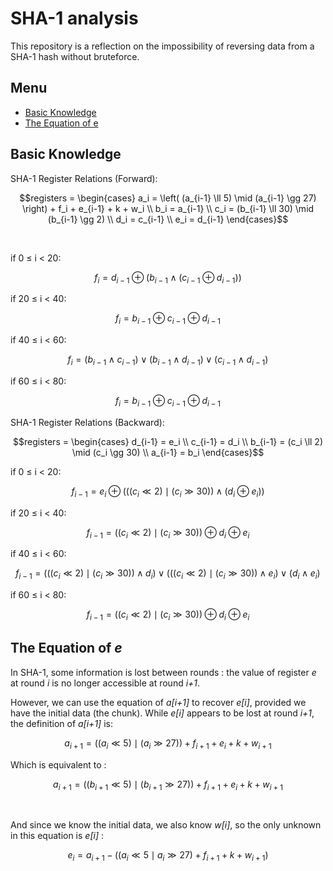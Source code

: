 # SHA-1 analysis

This repository is a reflection on the impossibility of reversing data from a SHA-1 hash without bruteforce.
## Menu
 - [Basic Knowledge](#basic-knowledge)
 - [The Equation of e](#the-equation-of-e)

## Basic Knowledge

SHA-1 Register Relations (Forward):
```math
registers = 
\begin{cases}
a_i = \left( (a_{i-1} \ll 5) \mid (a_{i-1} \gg 27) \right) + f_i + e_{i-1} + k + w_i \\
b_i = a_{i-1} \\
c_i = (b_{i-1} \ll 30) \mid (b_{i-1} \gg 2) \\
d_i = c_{i-1} \\
e_i = d_{i-1}
\end{cases}
```
<br>

if 0 ≤ i < 20:
```math
f_i = d_{i-1} \oplus \left( b_{i-1} \land (c_{i-1} \oplus d_{i-1}) \right)
```

if 20 ≤ i < 40:
```math
f_i = b_{i-1} \oplus c_{i-1} \oplus d_{i-1}
```

if 40 ≤ i < 60:
```math
f_i = (b_{i-1} \land c_{i-1}) \lor (b_{i-1} \land d_{i-1}) \lor (c_{i-1} \land d_{i-1})
```

if 60 ≤ i < 80:
```math
f_i = b_{i-1} \oplus c_{i-1} \oplus d_{i-1}
```

SHA-1 Register Relations (Backward):
```math
registers =
\begin{cases}
d_{i-1} = e_i \\
c_{i-1} = d_i \\
b_{i-1} = (c_i \ll 2) \mid (c_i \gg 30) \\
a_{i-1} = b_i
\end{cases}
```

if 0 ≤ i < 20:
```math
f_{i-1} = e_i \oplus \left( \left( (c_i \ll 2) \mid (c_i \gg 30) \right) \land (d_i \oplus e_i) \right)
```

if 20 ≤ i < 40:
```math
f_{i-1} = \left( (c_i \ll 2) \mid (c_i \gg 30) \right) \oplus d_i \oplus e_i
```

if 40 ≤ i < 60:
```math
f_{i-1} = (\left( (c_i \ll 2) \mid (c_i \gg 30) \right) \land d_i) \lor (\left( (c_i \ll 2) \mid (c_i \gg 30) \right) \land e_i) \lor (d_i \land e_i)
```

if 60 ≤ i < 80:
```math
f_{i-1} = \left( (c_i \ll 2) \mid (c_i \gg 30) \right) \oplus d_i \oplus e_i
```

## The Equation of *e*

In SHA-1, some information is lost between rounds : the value of register *e* at round *i* is no longer accessible at round *i+1*.

However, we can use the equation of *a[i+1]* to recover *e[i]*, provided we have the initial data (the chunk). While *e[i]* appears to be lost at round *i+1*, the definition of *a[i+1]* is:

```math
a_{i+1} = \left( (a_i \ll 5) \mid (a_i \gg 27) \right) + f_{i+1} + e_i + k + w_{i+1}
```

Which is equivalent to :

```math
a_{i+1} = \left( (b_{i+1} \ll 5) \mid (b_{i+1} \gg 27) \right) + f_{i+1} + e_i + k + w_{i+1}
```
<br>

And since we know the initial data, we also know *w[i]*, so the only unknown in this equation is *e[i]* :

```math
e_{i} = a_{i+1} - \left( \left( a_{i} \ll 5 \mid a_{i} \gg 27 \right) + f_{i+1} + k + w_{i+1} \right)
```